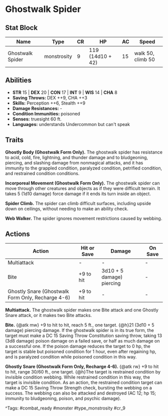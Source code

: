 # Ghostwalk Spider

## Stat Block

| Name | Type | CR | HP | AC | Speed |
|------|------|----|----|----|-------|
| Ghostwalk Spider | monstrosity | 9 | 119 (14d10 + 42) | 15 | walk 50, climb 50 |

## Abilities

- **STR** 15 | **DEX** 20 | **CON** 17 | **INT** 9 | **WIS** 14 | **CHA** 8
- **Saving Throws:** DEX ++9, CHA ++3  
- **Skills:** Perception ++6, Stealth ++9  
- **Damage Resistances:** -  
- **Condition Immunities:** poisoned  
- **Senses:** truesight 60 ft.  
- **Languages:** understands Undercommon but can't speak

## Traits

**Ghostly Body (Ghostwalk Form Only).** The ghostwalk spider has resistance to acid, cold, fire, lightning, and thunder damage and to bludgeoning, piercing, and slashing damage from nonmagical attacks, and it has immunity to the grappled condition, paralyzed condition, petrified condition, and restrained condition conditions.

**Incorporeal Movement (Ghostwalk Form Only).** The ghostwalk spider can move through other creatures and objects as if they were difficult terrain. It takes 5 (1d10 damage) force damage if it ends its turn inside an object.

**Spider Climb.** The spider can climb difficult surfaces, including upside down on ceilings, without needing to make an ability check.

**Web Walker.** The spider ignores movement restrictions caused by webbing.


## Actions

| Action | Hit or Save | Damage | On Save |
|--------|--------------|--------|----------|
| Multiattack | - | - | - |
| Bite | +9 to hit | 3d10 + 5 damage) piercing | - |
| Ghostly Snare (Ghostwalk Form Only, Recharge 4-6) | +9 to hit | - | - |

**Multiattack.** The ghostwalk spider makes one Bite attack and one Ghostly Snare attack, or it makes two Bite attacks.

**Bite.** {@atk mw} +9 to hit to hit, reach 5 ft., one target. {@h}21 (3d10 + 5 damage) piercing damage. If the ghostwalk spider is in its true form, the target must make a DC 15 Saving Throw Constitution saving throw, taking 13 (3d8 damage) poison damage on a failed save, or half as much damage on a successful one. If the poison damage reduces the target to 0 hp, the target is stable but poisoned condition for 1 hour, even after regaining hp, and is paralyzed condition while poisoned condition in this way.

**Ghostly Snare (Ghostwalk Form Only, Recharge 4-6).** {@atk rw} +9 to hit to hit, range 30/60 ft., one target. {@h}The target is restrained condition by invisible condition webbing. While restrained condition in this way, the target is invisible condition. As an action, the restrained condition target can make a DC 15 Saving Throw Strength check, bursting the webbing on a success. The webbing can also be attacked and destroyed (AC 12; hp 15; immunity to bludgeoning, poison, and psychic damage).


^Tags: #combat_ready #monster #type_monstrosity #cr_9